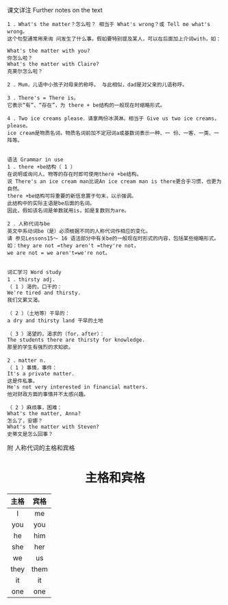 课文详注 Further notes on the text 
```text
1 ．What's the matter？怎么啦？ 相当于 What's wrong？或 Tell me what's wrong。
这个句型通常用来询 问发生了什么事。假如要特别提及某人，可以在后面加上介词with，如： 

What's the matter with you? 
你怎么啦？ 
What's the matter with Claire? 
克莱尔怎么啦？ 

2 ．Mum，儿语中小孩子对母亲的称呼。 与此相似，dad是对父亲的儿语称呼。 

3 ．There's = There is。 
它表示“有”、“存在”，为 there + be结构的一般现在时缩略形式。 

4 ．Two ice creams please．请拿两份冰淇淋。相当于 Give us two ice creams，please。
ice cream是物质名词。物质名词前加不定冠词a或基数词表示一种、一 份、一客、一类、一阵等。 


语法 Grammar in use 
1 ．there +be结构（ 1 ） 
在说明或询问人、物等的存在时即可使用there +be结构。
说 There's an ice cream man比说An ice cream man is there更合乎习惯，也更为自然。
there +be结构可将重要的新信息置于句末，以示强调。
此结构中的实际主语是be后面的名词。
因此，假如该名词是单数就用is，如是复数则为are。 

2 ．人称代词与be 
英文中系动词be（是）必须根据不同的人称代词作相应的变化。
请 参见Lessons15～ 16 语法部分中有关be的一般现在时形式的内容，包括某些缩略形式。
如：they are not =they aren't =they're not，
we are not = we aren't=we're not。 


词汇学习 Word study 
1 ．thirsty adj. 
（ 1 ）渴的，口干的： 
We're tired and thirsty. 
我们又累又渴。 

（ 2 ）（土地等）干旱的： 
a dry and thirsty land 干旱的土地 

（ 3 ）渴望的，渴求的（for，after）： 
The students there are thirsty for knowledge. 
那里的学生有强烈的求知欲。 

2 ．matter n. 
（ 1 ）事情，事件： 
It's a private matter. 
这是件私事。 
He's not very interested in financial matters. 
他对财政方面的事情并不太感兴趣。 

（ 2 ）麻烦事，困难： 
What's the matter, Anna? 
怎么了，安娜？ 
What's the matter with Steven? 
史蒂文是怎么回事？ 
```
附
人称代词的主格和宾格
<div style="text-align: center;">

# 主格和宾格

| 主格 | 宾格 |
| :---: | :---: |
| I | me |
| you | you |
| he | him |
| she | her |
| we | us |
| they | them |
| it | it |
| one | one |

</div>
